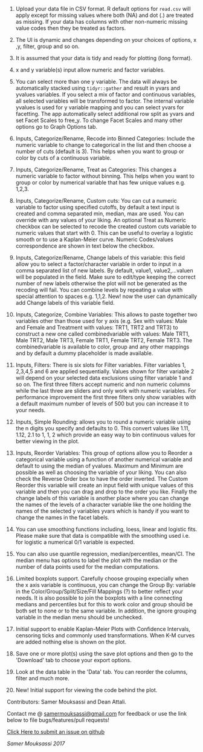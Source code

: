 1. Upload your data file in CSV format. R default options for `read.csv` will apply except for missing values where both (NA) and dot (.) are treated as missing. If your data has columns with other non-numeric missing value codes then they be treated as factors.

2. The UI is dynamic and changes depending on your choices of options, x ,y, filter, group and so on.


3. It is assumed that your data is tidy and ready for plotting (long format).

4. x and y variable(s) input allow numeric and factor variables.

5. You can select more than one y variable. The data will always be automatically stacked using `tidyr::gather` and result in yvars and yvalues variables. If you select a mix of factor and continuous variables, all selected variables will be transformed to factor. The internal variable yvalues is used for y variable mapping and you can select yvars for facetting. The app automatically select additional row split as yvars and set Facet Scales to free_y. To change Facet Scales and many other options go to Graph Options tab.

6. Inputs, Categorize/Rename, Recode into Binned Categories: Include the numeric variable to change to categorical in the list and then choose a number of cuts (default is 3). This helps when you want to group or color by cuts of a continuous variable.

7. Inputs, Categorize/Rename, Treat as Categories: This changes a numeric variable to factor without binning. This helps when you want to group or color by numerical variable that has few unique values e.g. 1,2,3.

8. Inputs, Categorize/Rename, Custom cuts: You can cut a numeric variable to factor using specified cutoffs, by default a text input is created and  comma separated min, median, max are used. You can override with any values of your liking. An optional Treat as Numeric checkbox can be selected to recode the created custom cuts variable to numeric values that start with 0. This can be useful to overlay a logistic smooth or to use a Kaplan-Meier curve. Numeric Codes/values correspondence are shown in text below the checkbox.

9. Inputs, Categorize/Rename, Change labels of this variable: this field allow you to select a factor/character variable in order to input in a comma separated list of new labels. By default, value1, value2,...valuen will be populated in the field. Make sure to edit/type keeping the correct number of new labels otherwise the plot will not be generated as the recoding will fail. You can combine levels by repeating a value with special attention to spaces e.g. 1,1,2. New! now the user can dynamically add Change labels of this variable field.

10. Inputs, Categorize, Combine Variables: This allows to paste together two variables other than those used for y axis (e.g. Sex with values: Male and Female and Treatment with values: TRT1, TRT2 and TRT3) to construct a new one called combinedvariable with values: Male TRT1, Male TRT2, Male TRT3, Female TRT1, Female TRT2, Female TRT3. The combinedvariable is available to color, group and any other mappings and by default a dummy placeholder is made available.

11. Inputs, Filters: There is six slots for Filter variables. Filter variables 1, 2,3,4,5 and 6 are applied sequentially. Values shown for filter variable 2 will depend on your selected data exclusions using filter variable 1 and so on. The first three filters accept numeric and non numeric columns while the last three are sliders and only work with numeric variables. For performance improvement the first three filters only show variables with a default maximum number of levels of 500 but you can increase it to your needs.

12. Inputs, Simple Rounding: allows you to round a numeric variable using the n digits you specify and defaults to 0. This convert values like 1.11, 1.12, 2.1 to 1, 1, 2 which provide an easy way to bin continuous values for better viewing in the plot.

13. Inputs, Reorder Variables: This group of options allow you to Reorder a categorical variable using a function of another numerical variable and default to using the median of yvalues. Maximum and Minimum are possible as well as choosing the variable of your liking. You can also check the Reverse Order box to have the order inverted. The Custom Reorder this variable will create an input field with unique values of this variable and then you can drag and drop to the order you like. Finally the change labels of this variable is another place where you can change the names of the levels of a character variable like the one holding the names of the selected y variables yvars which is handy if you want to change the names in the facet labels. 

14. You can use smoothing functions including, loess, linear and logistic fits. Please make sure that data is compatible with the smoothing used i.e. for logistic a numerical 0/1 variable is expected.

15. You can also use quantile regression, median/percentiles, mean/CI. The median menu has options to label the plot with the median or the number of data points used for the median computations.

16. Limited boxplots support. Carefully choose grouping expecially when the x axis variable is continuous, you can change the Group By: variable in the Color/Group/Split/Size/Fill Mappings (?) to better reflect your needs. It is also possible to join the boxplots with a line connecting medians and percentiles but for this to work color and group should be both set to none or to the same variable. In addition, the ignore grouping variable in the median menu should be unchecked.

17. Initial support to enable Kaplan-Meier Plots with Confidence Intervals, censoring ticks and commonly used transformations. When K-M curves are added nothing else is shown on the plot.

18. Save one or more plot(s) using the save plot options and then go to the 'Download' tab to choose your export options.

19. Look at the data table in the 'Data' tab. You can reorder the columns, filter and much more.

20. New! Initial support for viewing the code behind the plot.

Contributors: Samer Mouksassi and Dean Attali.

Contact me @ samermouksassi@gmail.com for feedback or use the link below to file bugs/features/pull requests!

<a href="https://github.com/smouksassi/ggplotwithyourdata/issues" target="_blank">Click Here to submit an issue on github</a>

*Samer Mouksassi 2017*
